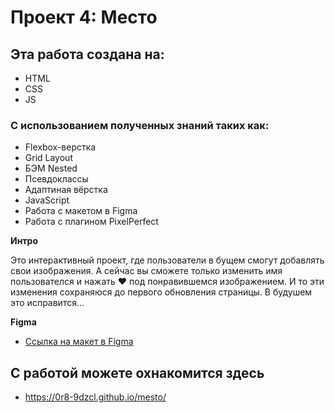 # Проект 4: Место

## Эта работа создана на:
* HTML
* CSS
* JS

### С использованием полученных знаний таких как:
* Flexbox-верстка
* Grid Layout
* БЭМ Nested
* Псевдоклассы
* Адаптиная вёрстка
* JavaScript
* Работа с макетом в Figma
* Работа с плагином PixelPerfect

**Интро**

Это интерактивный проект, где пользователи в бущем смогут добавлять свои изображения.
А сейчас вы сможете только изменить имя пользователся и нажать ♥ под понравившемся изображением. И то эти изменения сохраняюся до первого обновления страницы.
В будушем это исправится...

**Figma**

* [Ссылка на макет в Figma](https://www.figma.com/file/StZjf8HnoeLdiXS7dYrLAh/JavaScript.-Sprint-4)


## С работой можете охнакомится здесь

* https://0r8-9dzcl.github.io/mesto/